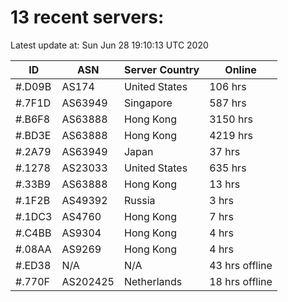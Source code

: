 # 13 recent servers:

Latest update at: Sun Jun 28 19:10:13 UTC 2020

| ID | ASN | Server Country | Online |
| -- | --- | -------------- | ------ |
| #.D09B | AS174 | United States | 106 hrs |
| #.7F1D | AS63949 | Singapore | 587 hrs |
| #.B6F8 | AS63888 | Hong Kong | 3150 hrs |
| #.BD3E | AS63888 | Hong Kong | 4219 hrs |
| #.2A79 | AS63949 | Japan | 37 hrs |
| #.1278 | AS23033 | United States | 635 hrs |
| #.33B9 | AS63888 | Hong Kong | 13 hrs |
| #.1F2B | AS49392 | Russia | 3 hrs |
| #.1DC3 | AS4760 | Hong Kong | 7 hrs |
| #.C4BB | AS9304 | Hong Kong | 4 hrs |
| #.08AA | AS9269 | Hong Kong | 4 hrs |
| #.ED38 | N/A | N/A | 43 hrs offline |
| #.770F | AS202425 | Netherlands | 18 hrs offline |

